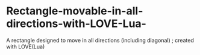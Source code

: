 # Rectangle-movable-in-all-directions-with-LOVE-Lua-
A rectangle designed to move in all directions (including diagonal) ; created with LOVE(Lua)
